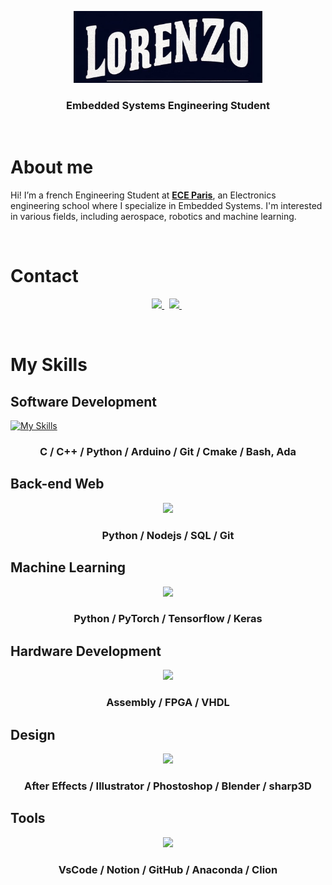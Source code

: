 <p align="center">
	<a href="https://github.com/MrZouu"><img src="https://github.com/MrZouu/MrZouu/blob/main/Images/lorenzo_main.jpg" width="60%"></a>
</p>
<h3 align="center">Embedded Systems Engineering Student </h3>
								
<br>	

# About me

Hi! I’m a french Engineering Student at **[ECE Paris](https://www.ece.fr/)**, an Electronics engineering school where I specialize in Embedded Systems. 
I'm interested in various fields, including aerospace, robotics and machine learning.

<br>	

# Contact

<p align="center">
	<a href="https://www.linkedin.com/in/lorenzo-m-365a38225/">
		<img src="https://img.shields.io/badge/-LINKEDIN-0077B5?style=for-the-badge&logo=linkedin&logoColor=white">
	</a>
	<span>&nbsp;</span>
	<a href="mailto:lorenzomarrocchi02@gmail.com">
		<img src="https://img.shields.io/badge/-GMAIL-D14836?style=for-the-badge&logo=gmail&logoColor=white">
	</a>
	<span>&nbsp;</span>
</p>

<br>

# My Skills
## Software Development
[![My Skills](https://skillicons.dev/icons?i=c,cpp,py,arduino,git,cmake,linux,bash&perline=3)](https://skillicons.dev)
<h3 align="center">C / C++ / Python / Arduino / Git / Cmake / Bash, Ada</h3>

## Back-end Web
<p align="center">
  <a href="https://skillicons.dev">
    <img src="https://skillicons.dev/icons?i=py,nodejs,mysql, git" />
  </a>
</p>



<h3 align="center">Python / Nodejs / SQL / Git</h3>

## Machine Learning
<p align="center">
  <a href="https://skillicons.dev">
    <img src="https://skillicons.dev/icons?i=py,pytorch,tensorflow" />
  </a>
</p>

<h3 align="center">Python / PyTorch / Tensorflow / Keras</h3>

## Hardware Development
<p align="center">
  <a href="https://skillicons.dev">
    <img src="https://skillicons.dev/icons?i=raspberrypi" />
  </a>
</p>

<h3 align="center">Assembly / FPGA / VHDL</h3>

## Design
<p align="center">
  <a href="https://skillicons.dev">
    <img src="https://skillicons.dev/icons?i=ae,ai,ps,blender" />
  </a>
</p>

<h3 align="center">After Effects / Illustrator / Phostoshop / Blender / sharp3D</h3>

## Tools
<p align="center">
  <a href="https://skillicons.dev">
    <img src="https://skillicons.dev/icons?i=vscode,notion,github,anaconda,clion" />
  </a>
</p>

<h3 align="center">VsCode / Notion / GitHub / Anaconda / Clion</h3>

<!--
**MrZouu/MrZouu** is a ✨ _special_ ✨ repository because its `README.md` (this file) appears on your GitHub profile.

Here are some ideas to get you started:

- 🔭 I’m currently working on ...
- 🌱 I’m currently learning ...
- 👯 I’m looking to collaborate on ...
- 🤔 I’m looking for help with ...
- 💬 Ask me about ...
- 📫 How to reach me: ...
- 😄 Pronouns: ...
- ⚡ Fun fact: ...
-->

